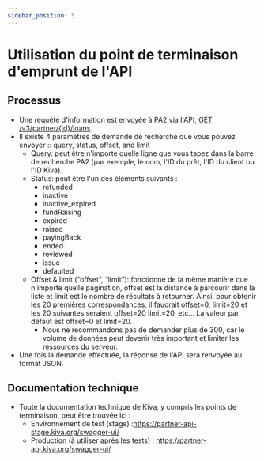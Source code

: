 ```yaml
---
sidebar_position: 5
---
```


# Utilisation du point de terminaison d'emprunt de l'API


## Processus
* Une requête d'information est envoyée à PA2 via l'API, [GET /v3/partner/{id}/loans](https://partner-api-stage.kiva.org/swagger-ui/#/partners/loansRouteUsingGET).
* Il existe 4 paramètres de demande de recherche que vous pouvez envoyer :: query, status, offset, and limit
  * Query: peut être n'importe quelle ligne que vous tapez dans la barre de recherche PA2 (par exemple, le nom, l'ID du prêt, l'ID du client ou l'ID Kiva).
  * Status:  peut être l'un des éléments suivants :
    * refunded
    * inactive
    * inactive_expired
    * fundRaising
    * expired
    * raised
    * payingBack
    * ended
    * reviewed
    * issue
    * defaulted
  * Offset & limit (“offset”, “limit”): fonctionne de la même manière que n'importe quelle pagination, offset est la distance à parcourir dans la liste et limit est le nombre de résultats à retourner. Ainsi, pour obtenir les 20 premières correspondances, il faudrait offset=0, limit=20 et les 20 suivantes seraient offset=20 limit=20, etc...  La valeur par défaut est offset=0 et limit=20.
    * Nous ne recommandons pas de demander plus de 300, car le volume de données peut devenir très important et limiter les ressources du serveur.
* Une fois la demande effectuée, la réponse de l'API sera renvoyée au format JSON.

## Documentation technique
* Toute la documentation technique de Kiva, y compris les points de terminaison, peut être trouvée ici :
  * Environnement de test (stage) :https://partner-api-stage.kiva.org/swagger-ui/
  * Production (à utiliser après les tests) : https://partner-api.kiva.org/swagger-ui/